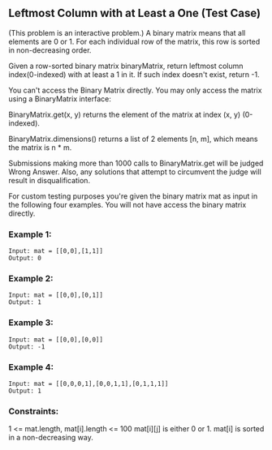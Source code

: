 ## Leftmost Column with at Least a One (Test Case)
(This problem is an interactive problem.)
A binary matrix means that all elements are 0 or 1. For each individual row of the matrix, this row is sorted in non-decreasing order.

Given a row-sorted binary matrix binaryMatrix, return leftmost column index(0-indexed) with at least a 1 in it. If such index doesn't exist, return -1.

You can't access the Binary Matrix directly.  You may only access the matrix using a BinaryMatrix interface:

BinaryMatrix.get(x, y) returns the element of the matrix at index (x, y) (0-indexed).

BinaryMatrix.dimensions() returns a list of 2 elements [n, m], which means the matrix is n * m.

Submissions making more than 1000 calls to BinaryMatrix.get will be judged Wrong Answer.  Also, any solutions that attempt to circumvent the judge will result in disqualification.

For custom testing purposes you're given the binary matrix mat as input in the following four examples. You will not have access the binary matrix directly.

### Example 1:
```
Input: mat = [[0,0],[1,1]]
Output: 0
```
### Example 2:
```
Input: mat = [[0,0],[0,1]]
Output: 1
```
### Example 3:
```
Input: mat = [[0,0],[0,0]]
Output: -1
```
### Example 4:
```
Input: mat = [[0,0,0,1],[0,0,1,1],[0,1,1,1]]
Output: 1
```
### Constraints:
1 <= mat.length, mat[i].length <= 100
mat[i][j] is either 0 or 1.
mat[i] is sorted in a non-decreasing way.

